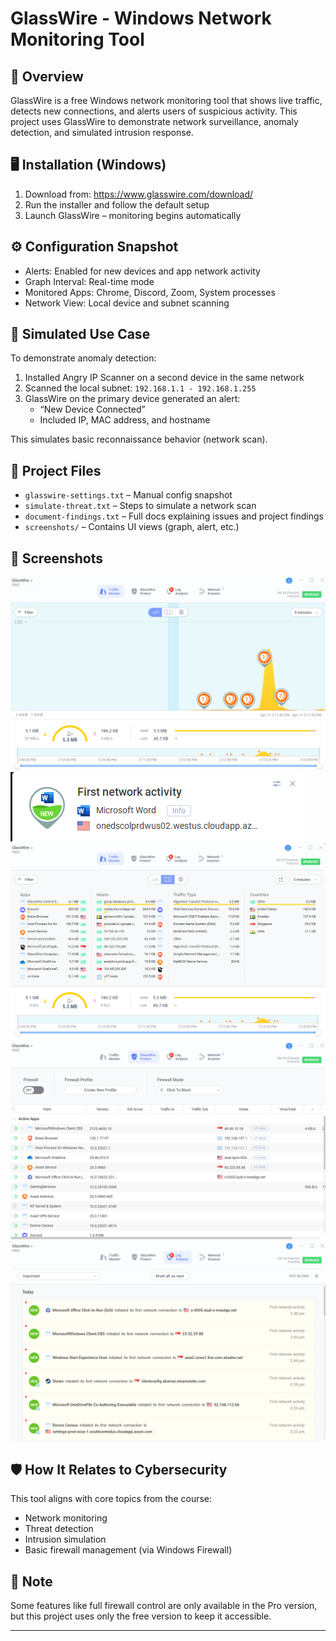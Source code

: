 # GlassWire - Windows Network Monitoring Tool

## 📌 Overview
GlassWire is a free Windows network monitoring tool that shows live traffic, detects new connections, and alerts users of suspicious activity. This project uses GlassWire to demonstrate network surveillance, anomaly detection, and simulated intrusion response.

## 🖥️ Installation (Windows)
1. Download from: https://www.glasswire.com/download/
2. Run the installer and follow the default setup
3. Launch GlassWire – monitoring begins automatically

## ⚙️ Configuration Snapshot
- Alerts: Enabled for new devices and app network activity
- Graph Interval: Real-time mode
- Monitored Apps: Chrome, Discord, Zoom, System processes
- Network View: Local device and subnet scanning

## 🧪 Simulated Use Case
To demonstrate anomaly detection:
1. Installed Angry IP Scanner on a second device in the same network
2. Scanned the local subnet: `192.168.1.1 - 192.168.1.255`
3. GlassWire on the primary device generated an alert:
   - “New Device Connected”
   - Included IP, MAC address, and hostname

This simulates basic reconnaissance behavior (network scan).

## 📂 Project Files
- `glasswire-settings.txt` – Manual config snapshot
- `simulate-threat.txt` – Steps to simulate a network scan
- `document-findings.txt` – Full docs explaining issues and project findings
- `screenshots/` – Contains UI views (graph, alert, etc.)

## 📸 Screenshots
![Network Graph](screenshots/graph.png)
![Alert Popup](screenshots/alerts.png)
![Apps](screenshots/apps.png)
![Activity Review](screenshots/activity.png)
![Logs](screenshots/logs.png)

## 🛡️ How It Relates to Cybersecurity
This tool aligns with core topics from the course:
- Network monitoring
- Threat detection
- Intrusion simulation
- Basic firewall management (via Windows Firewall)

## 🧠 Note
Some features like full firewall control are only available in the Pro version, but this project uses only the free version to keep it accessible.

---
